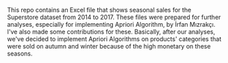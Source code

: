 This repo contains an Excel file that shows seasonal sales for the Superstore dataset from 2014 to 2017. These files were prepared for further analyses, especially for implementing Apriori Algorithm, by İrfan Mızrakçı. I've also made some contributions for these.
Basically, after our analyses, we've decided to implement Apriori Algorithms on products' categories that were sold on autumn and winter because of the high monetary on these seasons.
